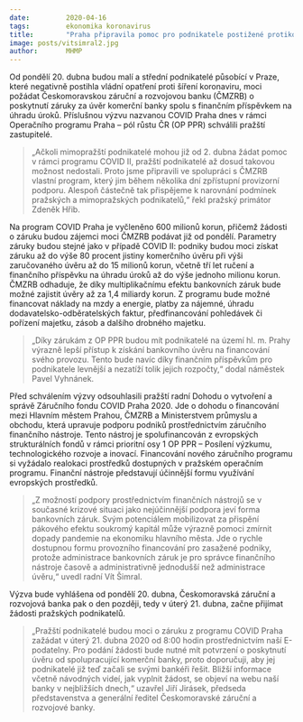```yaml
---
date:         2020-04-16
tags:         ekonomika koronavirus
title:        "Praha připravila pomoc pro podnikatele postižené protikoronavirovými opatřeními"
image: posts/vitsimral2.jpg
author:       MHMP
---
```


Od pondělí 20. dubna budou malí a střední podnikatelé působící v Praze, které negativně postihla vládní opatření proti šíření koronaviru, moci požádat Českomoravskou záruční a rozvojovou banku (ČMZRB) o poskytnutí záruky za úvěr komerční banky spolu s finančním příspěvkem na úhradu úroků. Příslušnou výzvu nazvanou COVID Praha dnes v rámci Operačního programu Praha – pól růstu ČR (OP PPR) schválili pražští zastupitelé.

> „Ačkoli mimopražští podnikatelé mohou již od 2. dubna žádat pomoc v rámci programu COVID II, pražští podnikatelé až dosud takovou možnost nedostali. Proto jsme připravili ve spolupráci s ČMZRB vlastní program, který jim během několika dní zpřístupní provizorní podporu. Alespoň částečně tak přispějeme k narovnání podmínek pražských a mimopražských podnikatelů,“ řekl pražský primátor Zdeněk Hřib.

Na program COVID Praha je vyčleněno 600 milionů korun, přičemž žádosti o záruku budou zájemci moci ČMZRB podávat již od pondělí. Parametry záruky budou stejné jako v případě COVID II: podniky budou moci získat záruku až do výše 80 procent jistiny komerčního úvěru při výši zaručovaného úvěru až do 15 milionů korun, včetně tří let ručení a finančního příspěvku na úhradu úroků až do výše jednoho milionu korun. ČMZRB odhaduje, že díky multiplikačnímu efektu bankovních záruk bude možné zajistit úvěry až za 1,4 miliardy korun. Z programu bude možné financovat náklady na mzdy a energie, platby za nájemné, úhradu dodavatelsko-odběratelských faktur, předfinancování pohledávek či pořízení majetku, zásob a dalšího drobného majetku.

> „Díky zárukám z OP PPR budou mít podnikatelé na území hl. m. Prahy výrazně lepší přístup k získání bankovního úvěru na financování svého provozu. Tento bude navíc díky finančním příspěvkům pro podnikatele levnější a nezatíží tolik jejich rozpočty,“ dodal náměstek Pavel Vyhnánek.

Před schválením výzvy odsouhlasili pražští radní Dohodu o vytvoření a správě Záručního fondu COVID Praha 2020. Jde o dohodu o financování mezi Hlavním městem Prahou, ČMZRB a Ministerstvem průmyslu a obchodu, která upravuje podporu podniků prostřednictvím záručního finančního nástroje. Tento nástroj je spolufinancován z evropských strukturálních fondů v rámci prioritní osy 1 OP PPR – Posílení výzkumu, technologického rozvoje a inovací. Financování nového záručního programu si vyžádalo realokaci prostředků dostupných v pražském operačním programu. Finanční nástroje představují účinnější formu využívání evropských prostředků.

> „Z možností podpory prostřednictvím finančních nástrojů se v současné krizové situaci jako nejúčinnější podpora jeví forma bankovních záruk. Svým potenciálem mobilizovat za přispění pákového efektu soukromý kapitál může výrazně pomoci zmírnit dopady pandemie na ekonomiku hlavního města. Jde o rychle dostupnou formu provozního financování pro zasažené podniky, protože administrace bankovních záruk je pro správce finančního nástroje časově a administrativně jednodušší než administrace úvěru,“ uvedl radní Vít Šimral.

Výzva bude vyhlášena od pondělí 20. dubna, Českomoravská záruční a rozvojová banka pak o den později, tedy v úterý 21. dubna, začne přijímat žádosti pražských podnikatelů. 

> „Pražští podnikatelé budou moci o záruku z programu COVID Praha zažádat v úterý 21. dubna 2020 od 8:00 hodin prostřednictvím naší E-podatelny. Pro podání žádosti bude nutné mít potvrzení o poskytnutí úvěru od spolupracující komerční banky, proto doporučuji, aby jej podnikatelé již teď začali se svými bankéři řešit. Bližší informace včetně návodných videí, jak vyplnit žádost, se objeví na webu naší banky v nejbližších dnech,“ uzavřel Jiří Jirásek, předseda představenstva a generální ředitel Českomoravské záruční a rozvojové banky.


 
